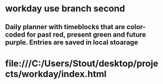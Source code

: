# workday use branch second

## Daily planner with timeblocks that are color-coded for past red, present green and future purple. Entries are saved in local stoarage

# file:///C:/Users/Stout/desktop/projects/workday/index.html
